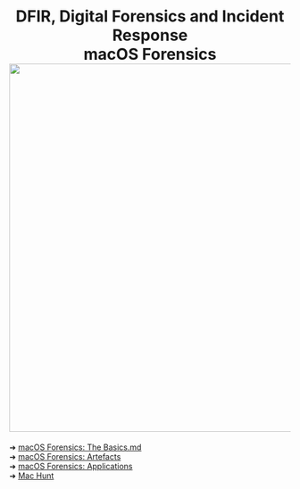 
<h1 align="center">DFIR, Digital Forensics and Incident Response<br>macOS Forensics<br><img width="660px" src="https://github.com/user-attachments/assets/5e7f8c2d-53bf-43b7-81af-08b943f5b2b0"></h1>

➜ [macOS Forensics: The Basics.md](https://github.com/RosanaFSS/DFIR---macOS-Forensics/blob/main/1%20.%20macOS%20Forensics:%20The%20Basics.md)<br>
➜ [macOS Forensics: Artefacts](https://github.com/RosanaFSS/DFIR---macOS-Forensics/blob/main/2%20.%20macOS%20Forensics:%20Artefacts.md)<br>
➜ [macOS Forensics: Applications]()<br>
➜ [Mac Hunt](https://github.com/RosanaFSS/DFIR---macOS-Forensics/blob/main/4%20.%20Mac%20Hunt.md)<br>
